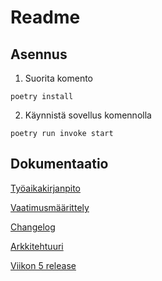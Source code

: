 # Readme

## Asennus

1. Suorita komento 
```
poetry install
```
2. Käynnistä sovellus komennolla 
```
poetry run invoke start
```

## Dokumentaatio
[Työaikakirjanpito](dokumentaatio/tyoaikakirjanpito.md)

[Vaatimusmäärittely](dokumentaatio/vaatimusmaarittely.md)

[Changelog](dokumentaatio/changelog.md)

[Arkkitehtuuri](dokumentaatio/arkkitehtuuri.md)

[Viikon 5 release](https://github.com/Jhy9/ot-harjoitustyo/releases/tag/viikko5)
